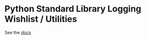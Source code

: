 # Python Standard Library Logging Wishlist / Utilities

See the [docs]

[docs]: https://www.adriangb.com/logs
